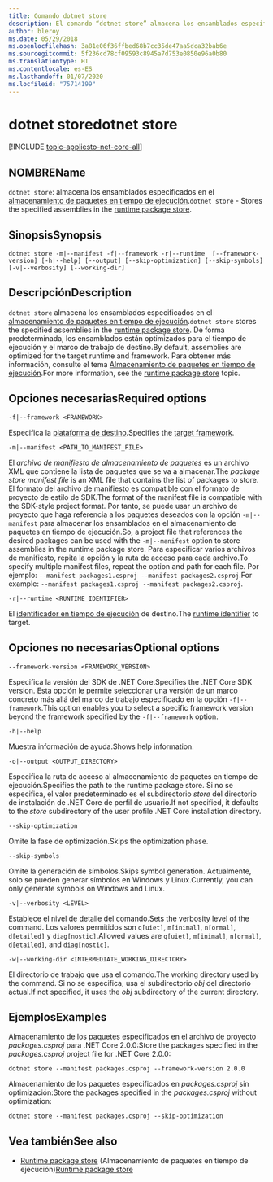 ```yaml
---
title: Comando dotnet store
description: El comando “dotnet store” almacena los ensamblados especificados en el almacenamiento de paquetes en tiempo de ejecución.
author: bleroy
ms.date: 05/29/2018
ms.openlocfilehash: 3a81e06f36ffbed68b7cc35de47aa5dca32bab6e
ms.sourcegitcommit: 5f236cd78cf09593c8945a7d753e0850e96a0b80
ms.translationtype: HT
ms.contentlocale: es-ES
ms.lasthandoff: 01/07/2020
ms.locfileid: "75714199"
---
```

# <a name="dotnet-store"></a><span data-ttu-id="6121b-103">dotnet store</span><span class="sxs-lookup"><span data-stu-id="6121b-103">dotnet store</span></span>

[!INCLUDE [topic-appliesto-net-core-all](../../../includes/topic-appliesto-net-core-2plus.md)]

## <a name="name"></a><span data-ttu-id="6121b-104">NOMBRE</span><span class="sxs-lookup"><span data-stu-id="6121b-104">Name</span></span>

<span data-ttu-id="6121b-105">`dotnet store`: almacena los ensamblados especificados en el [almacenamiento de paquetes en tiempo de ejecución](../deploying/runtime-store.md).</span><span class="sxs-lookup"><span data-stu-id="6121b-105">`dotnet store` - Stores the specified assemblies in the [runtime package store](../deploying/runtime-store.md).</span></span>

## <a name="synopsis"></a><span data-ttu-id="6121b-106">Sinopsis</span><span class="sxs-lookup"><span data-stu-id="6121b-106">Synopsis</span></span>

`dotnet store -m|--manifest -f|--framework -r|--runtime  [--framework-version] [-h|--help] [--output] [--skip-optimization] [--skip-symbols] [-v|--verbosity] [--working-dir]`

## <a name="description"></a><span data-ttu-id="6121b-107">Descripción</span><span class="sxs-lookup"><span data-stu-id="6121b-107">Description</span></span>

<span data-ttu-id="6121b-108">`dotnet store` almacena los ensamblados especificados en el [almacenamiento de paquetes en tiempo de ejecución](../deploying/runtime-store.md).</span><span class="sxs-lookup"><span data-stu-id="6121b-108">`dotnet store` stores the specified assemblies in the [runtime package store](../deploying/runtime-store.md).</span></span> <span data-ttu-id="6121b-109">De forma predeterminada, los ensamblados están optimizados para el tiempo de ejecución y el marco de trabajo de destino.</span><span class="sxs-lookup"><span data-stu-id="6121b-109">By default, assemblies are optimized for the target runtime and framework.</span></span> <span data-ttu-id="6121b-110">Para obtener más información, consulte el tema [Almacenamiento de paquetes en tiempo de ejecución](../deploying/runtime-store.md).</span><span class="sxs-lookup"><span data-stu-id="6121b-110">For more information, see the [runtime package store](../deploying/runtime-store.md) topic.</span></span>

## <a name="required-options"></a><span data-ttu-id="6121b-111">Opciones necesarias</span><span class="sxs-lookup"><span data-stu-id="6121b-111">Required options</span></span>

`-f|--framework <FRAMEWORK>`

<span data-ttu-id="6121b-112">Especifica la [plataforma de destino](../../standard/frameworks.md).</span><span class="sxs-lookup"><span data-stu-id="6121b-112">Specifies the [target framework](../../standard/frameworks.md).</span></span>

`-m|--manifest <PATH_TO_MANIFEST_FILE>`

<span data-ttu-id="6121b-113">El *archivo de manifiesto de almacenamiento de paquetes* es un archivo XML que contiene la lista de paquetes que se va a almacenar.</span><span class="sxs-lookup"><span data-stu-id="6121b-113">The *package store manifest file* is an XML file that contains the list of packages to store.</span></span> <span data-ttu-id="6121b-114">El formato del archivo de manifiesto es compatible con el formato de proyecto de estilo de SDK.</span><span class="sxs-lookup"><span data-stu-id="6121b-114">The format of the manifest file is compatible with the SDK-style project format.</span></span> <span data-ttu-id="6121b-115">Por tanto, se puede usar un archivo de proyecto que haga referencia a los paquetes deseados con la opción `-m|--manifest` para almacenar los ensamblados en el almacenamiento de paquetes en tiempo de ejecución.</span><span class="sxs-lookup"><span data-stu-id="6121b-115">So, a project file that references the desired packages can be used with the `-m|--manifest` option to store assemblies in the runtime package store.</span></span> <span data-ttu-id="6121b-116">Para especificar varios archivos de manifiesto, repita la opción y la ruta de acceso para cada archivo.</span><span class="sxs-lookup"><span data-stu-id="6121b-116">To specify multiple manifest files, repeat the option and path for each file.</span></span> <span data-ttu-id="6121b-117">Por ejemplo: `--manifest packages1.csproj --manifest packages2.csproj`.</span><span class="sxs-lookup"><span data-stu-id="6121b-117">For example: `--manifest packages1.csproj --manifest packages2.csproj`.</span></span>

`-r|--runtime <RUNTIME_IDENTIFIER>`

<span data-ttu-id="6121b-118">El [identificador en tiempo de ejecución](../rid-catalog.md) de destino.</span><span class="sxs-lookup"><span data-stu-id="6121b-118">The [runtime identifier](../rid-catalog.md) to target.</span></span>

## <a name="optional-options"></a><span data-ttu-id="6121b-119">Opciones no necesarias</span><span class="sxs-lookup"><span data-stu-id="6121b-119">Optional options</span></span>

`--framework-version <FRAMEWORK_VERSION>`

<span data-ttu-id="6121b-120">Especifica la versión del SDK de .NET Core.</span><span class="sxs-lookup"><span data-stu-id="6121b-120">Specifies the .NET Core SDK version.</span></span> <span data-ttu-id="6121b-121">Esta opción le permite seleccionar una versión de un marco concreto más allá del marco de trabajo especificado en la opción `-f|--framework`.</span><span class="sxs-lookup"><span data-stu-id="6121b-121">This option enables you to select a specific framework version beyond the framework specified by the `-f|--framework` option.</span></span>

`-h|--help`

<span data-ttu-id="6121b-122">Muestra información de ayuda.</span><span class="sxs-lookup"><span data-stu-id="6121b-122">Shows help information.</span></span>

`-o|--output <OUTPUT_DIRECTORY>`

<span data-ttu-id="6121b-123">Especifica la ruta de acceso al almacenamiento de paquetes en tiempo de ejecución.</span><span class="sxs-lookup"><span data-stu-id="6121b-123">Specifies the path to the runtime package store.</span></span> <span data-ttu-id="6121b-124">Si no se especifica, el valor predeterminado es el subdirectorio *store* del directorio de instalación de .NET Core de perfil de usuario.</span><span class="sxs-lookup"><span data-stu-id="6121b-124">If not specified, it defaults to the *store* subdirectory of the user profile .NET Core installation directory.</span></span>

`--skip-optimization`

<span data-ttu-id="6121b-125">Omite la fase de optimización.</span><span class="sxs-lookup"><span data-stu-id="6121b-125">Skips the optimization phase.</span></span>

`--skip-symbols`

<span data-ttu-id="6121b-126">Omite la generación de símbolos.</span><span class="sxs-lookup"><span data-stu-id="6121b-126">Skips symbol generation.</span></span> <span data-ttu-id="6121b-127">Actualmente, solo se pueden generar símbolos en Windows y Linux.</span><span class="sxs-lookup"><span data-stu-id="6121b-127">Currently, you can only generate symbols on Windows and Linux.</span></span>

`-v|--verbosity <LEVEL>`

<span data-ttu-id="6121b-128">Establece el nivel de detalle del comando.</span><span class="sxs-lookup"><span data-stu-id="6121b-128">Sets the verbosity level of the command.</span></span> <span data-ttu-id="6121b-129">Los valores permitidos son `q[uiet]`, `m[inimal]`, `n[ormal]`, `d[etailed]` y `diag[nostic]`.</span><span class="sxs-lookup"><span data-stu-id="6121b-129">Allowed values are `q[uiet]`, `m[inimal]`, `n[ormal]`, `d[etailed]`, and `diag[nostic]`.</span></span>

`-w|--working-dir <INTERMEDIATE_WORKING_DIRECTORY>`

<span data-ttu-id="6121b-130">El directorio de trabajo que usa el comando.</span><span class="sxs-lookup"><span data-stu-id="6121b-130">The working directory used by the command.</span></span> <span data-ttu-id="6121b-131">Si no se especifica, usa el subdirectorio *obj* del directorio actual.</span><span class="sxs-lookup"><span data-stu-id="6121b-131">If not specified, it uses the *obj* subdirectory of the current directory.</span></span>

## <a name="examples"></a><span data-ttu-id="6121b-132">Ejemplos</span><span class="sxs-lookup"><span data-stu-id="6121b-132">Examples</span></span>

<span data-ttu-id="6121b-133">Almacenamiento de los paquetes especificados en el archivo de proyecto *packages.csproj* para .NET Core 2.0.0:</span><span class="sxs-lookup"><span data-stu-id="6121b-133">Store the packages specified in the *packages.csproj* project file for .NET Core 2.0.0:</span></span>

`dotnet store --manifest packages.csproj --framework-version 2.0.0`

<span data-ttu-id="6121b-134">Almacenamiento de los paquetes especificados en *packages.csproj* sin optimización:</span><span class="sxs-lookup"><span data-stu-id="6121b-134">Store the packages specified in the *packages.csproj* without optimization:</span></span>

`dotnet store --manifest packages.csproj --skip-optimization`

## <a name="see-also"></a><span data-ttu-id="6121b-135">Vea también</span><span class="sxs-lookup"><span data-stu-id="6121b-135">See also</span></span>

- <span data-ttu-id="6121b-136">[Runtime package store](../deploying/runtime-store.md) (Almacenamiento de paquetes en tiempo de ejecución)</span><span class="sxs-lookup"><span data-stu-id="6121b-136">[Runtime package store](../deploying/runtime-store.md)</span></span>
